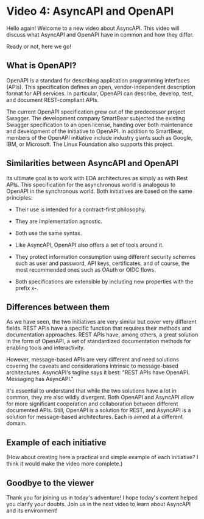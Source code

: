 # Video 4: AsyncAPI and OpenAPI

Hello again! Welcome to a new video about AsyncAPI. This video will discuss what AsyncAPI and OpenAPI have in common and how they differ. 

Ready or not, here we go! 

## What is OpenAPI?

OpenAPI is a standard for describing application programming interfaces (APIs). This specification defines an open, vendor-independent description format for API services. In particular, OpenAPI can describe, develop, test, and document REST-compliant APIs.

The current OpenAPI specification grew out of the predecessor project Swagger. The development company SmartBear subjected the existing Swagger specification to an open license, handing over both maintenance and development of the initiative to OpenAPI. In addition to SmartBear, members of the OpenAPI initiative include industry giants such as Google, IBM, or Microsoft. The Linux Foundation also supports this project. 

## Similarities between AsyncAPI and OpenAPI

Its ultimate goal is to work with EDA architectures as simply as with Rest APIs. This specification for the asynchronous world is analogous to OpenAPI in the synchronous world. Both initiatives are based on the same principles:

- Their use is intended for a contract-first philosophy.

- They are implementation agnostic.

- Both use the same syntax. 

- Like AsyncAPI, OpenAPI also offers a set of tools around it.

- They protect information consumption using different security schemes such as user and password, API keys, certificates, and of course, the most recommended ones such as OAuth or OIDC flows.

- Both specifications are extensible by including new properties with the prefix x-.

## Differences between them

As we have seen, the two initiatives are very similar but cover very different fields. REST APIs have a specific function that requires their methods and documentation approaches. REST APIs have, among others, a great solution in the form of OpenAPI, a set of standardized documentation methods for enabling tools and interactivity.

However, message-based APIs are very different and need solutions covering the caveats and considerations intrinsic to message-based architectures. AsyncAPI's tagline says it best: "REST APIs have OpenAPI. Messaging has AsyncAPI."

It's essential to understand that while the two solutions have a lot in common, they are also wildly divergent. Both OpenAPI and AsyncAPI allow for more significant cooperation and collaboration between different documented APIs. Still, OpenAPI is a solution for REST, and AsyncAPI is a solution for message-based architectures. Each is aimed at a different domain.

## Example of each initiative

(How about creating here a practical and simple example of each initiative? I think it would make the video more complete.)

 ## Goodbye to the viewer
 
Thank you for joining us in today's adventure! I hope today's content helped you clarify your doubts. Join us in the next video to learn about AsyncAPI and its environment!
